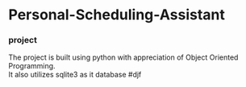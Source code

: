 # Personal-Scheduling-Assistant
### project 

The project is built using python with appreciation of Object Oriented Programming.<br />
It also utilizes sqlite3 as it database
#djf
